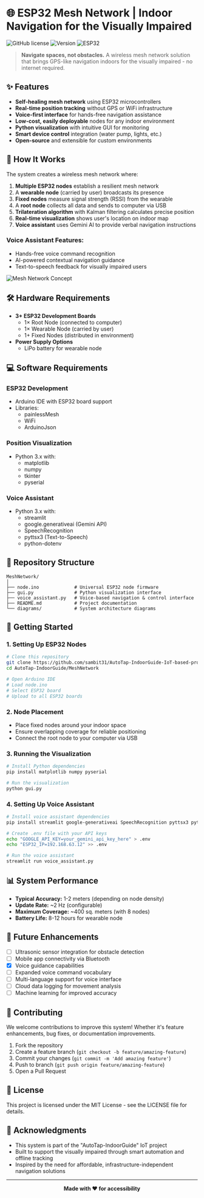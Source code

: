# 🌐 ESP32 Mesh Network | Indoor Navigation for the Visually Impaired

![GitHub license](https://img.shields.io/badge/license-MIT-blue.svg)
![Version](https://img.shields.io/badge/version-1.0.0-green.svg)
![ESP32](https://img.shields.io/badge/device-ESP32-red.svg)

> **Navigate spaces, not obstacles.** A wireless mesh network solution that brings GPS-like navigation indoors for the visually impaired - no internet required.

## ✨ Features

- **Self-healing mesh network** using ESP32 microcontrollers
- **Real-time position tracking** without GPS or WiFi infrastructure
- **Voice-first interface** for hands-free navigation assistance
- **Low-cost, easily deployable** nodes for any indoor environment
- **Python visualization** with intuitive GUI for monitoring
- **Smart device control** integration (water pump, lights, etc.)
- **Open-source** and extensible for custom environments

## 🧠 How It Works

The system creates a wireless mesh network where:

1. **Multiple ESP32 nodes** establish a resilient mesh network
2. A **wearable node** (carried by user) broadcasts its presence
3. **Fixed nodes** measure signal strength (RSSI) from the wearable
4. A **root node** collects all data and sends to computer via USB
5. **Trilateration algorithm** with Kalman filtering calculates precise position
6. **Real-time visualization** shows user's location on indoor map
7. **Voice assistant** uses Gemini AI to provide verbal navigation instructions

### Voice Assistant Features:
- Hands-free voice command recognition
- AI-powered contextual navigation guidance
- Text-to-speech feedback for visually impaired users

![Mesh Network Concept](https://via.placeholder.com/800x400?text=Mesh+Network+Concept)

## 🛠️ Hardware Requirements

- **3+ ESP32 Development Boards**
  - 1× Root Node (connected to computer)
  - 1× Wearable Node (carried by user)
  - 1+ Fixed Nodes (distributed in environment)
- **Power Supply Options**
  - LiPo battery for wearable node

## 💻 Software Requirements

### ESP32 Development
- Arduino IDE with ESP32 board support
- Libraries:
  - painlessMesh
  - WiFi
  - ArduinoJson

### Position Visualization
- Python 3.x with:
  - matplotlib
  - numpy
  - tkinter
  - pyserial

### Voice Assistant
- Python 3.x with:
  - streamlit
  - google.generativeai (Gemini API)
  - SpeechRecognition
  - pyttsx3 (Text-to-Speech)
  - python-dotenv

## 📂 Repository Structure

```
MeshNetwork/
│
├── node.ino             # Universal ESP32 node firmware
├── gui.py               # Python visualization interface
├── voice_assistant.py   # Voice-based navigation & control interface
├── README.md            # Project documentation
└── diagrams/            # System architecture diagrams
```

## 🚀 Getting Started

### 1. Setting Up ESP32 Nodes

```bash
# Clone this repository
git clone https://github.com/sambit31/AutoTap-IndoorGuide-IoT-based-project-using-ESP32-.git
cd AutoTap-IndoorGuide/MeshNetwork

# Open Arduino IDE
# Load node.ino
# Select ESP32 board
# Upload to all ESP32 boards
```

### 2. Node Placement

- Place fixed nodes around your indoor space
- Ensure overlapping coverage for reliable positioning
- Connect the root node to your computer via USB

### 3. Running the Visualization

```bash
# Install Python dependencies
pip install matplotlib numpy pyserial

# Run the visualization
python gui.py
```

### 4. Setting Up Voice Assistant

```bash
# Install voice assistant dependencies
pip install streamlit google-generativeai SpeechRecognition pyttsx3 python-dotenv

# Create .env file with your API keys
echo "GOOGLE_API_KEY=your_gemini_api_key_here" > .env
echo "ESP32_IP=192.168.63.12" >> .env

# Run the voice assistant
streamlit run voice_assistant.py
```

## 📊 System Performance

- **Typical Accuracy:** 1-2 meters (depending on node density)
- **Update Rate:** ~2 Hz (configurable)
- **Maximum Coverage:** ~400 sq. meters (with 8 nodes)
- **Battery Life:** 8-12 hours for wearable node

## 🔮 Future Enhancements

- [ ] Ultrasonic sensor integration for obstacle detection
- [ ] Mobile app connectivity via Bluetooth
- [x] Voice guidance capabilities
- [ ] Expanded voice command vocabulary
- [ ] Multi-language support for voice interface
- [ ] Cloud data logging for movement analysis
- [ ] Machine learning for improved accuracy

## 🤝 Contributing

We welcome contributions to improve this system! Whether it's feature enhancements, bug fixes, or documentation improvements.

1. Fork the repository
2. Create a feature branch (`git checkout -b feature/amazing-feature`)
3. Commit your changes (`git commit -m 'Add amazing feature'`)
4. Push to branch (`git push origin feature/amazing-feature`)
5. Open a Pull Request

## 📜 License

This project is licensed under the MIT License - see the LICENSE file for details.

## 🙏 Acknowledgments

- This system is part of the "AutoTap-IndoorGuide" IoT project
- Built to support the visually impaired through smart automation and offline tracking
- Inspired by the need for affordable, infrastructure-independent navigation solutions

---

<p align="center">
  <b>Made with ❤️ for accessibility</b>
</p>